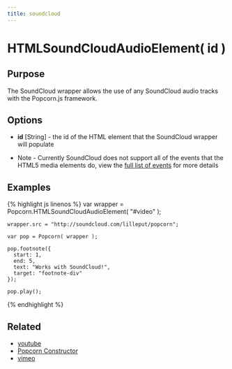 ```yaml
---
title: soundcloud
---
```

# HTMLSoundCloudAudioElement( id ) #

## Purpose ##

The SoundCloud wrapper allows the use of any SoundCloud audio tracks with the Popcorn.js framework.

## Options ##

* **id** \[String\] - the id of the HTML element that the SoundCloud wrapper will populate

* Note - Currently SoundCloud does not support all of the events that the HTML5 media elements do, view the [full list of events](/popcorn-docs/events/) for more details

## Examples ##

{% highlight js linenos %}
    var wrapper = Popcorn.HTMLSoundCloudAudioElement( "#video" );

    wrapper.src = "http://soundcloud.com/lilleput/popcorn";

    var pop = Popcorn( wrapper );

    pop.footnote({
      start: 1,
      end: 5,
      text: "Works with SoundCloud!",
      target: "footnote-div"
    });

    pop.play();
{% endhighlight %}

## Related ##

* [youtube](#youtube)
* [Popcorn Constructor](/popcorn-docs/popcorn-constructor/)
* [vimeo](#vimeo)
